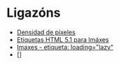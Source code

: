 # Ligazóns 

- [Densidad de píxeles](https://www.somoswaka.com/blog/2017/11/que-son-los-dp-diseno-ui-dispositivos-tactiles/)
- [Etiquetas HTML 5.1 para Imáxes](https://lenguajehtml.com/html/multimedia/etiquetas-html-de-imagenes/#etiquetas-html-51-para-imgenes)
- [Imaxes - etiqueta: loading="lazy"](https://www.w3schools.com/tags/tryit.asp?filename=tryhtml_img_loading)
- []
